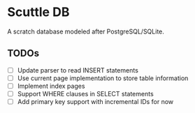 # Scuttle DB

A scratch database modeled after PostgreSQL/SQLite.

## TODOs

- [ ] Update parser to read INSERT statements
- [ ] Use current page implementation to store table information
- [ ] Implement index pages
- [ ] Support WHERE clauses in SELECT statements
- [ ] Add primary key support with incremental IDs for now
